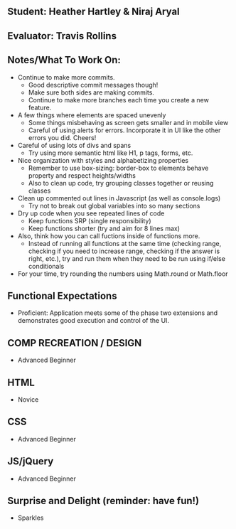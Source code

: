 ## Student: Heather Hartley & Niraj Aryal
## Evaluator: Travis Rollins
## Notes/What To Work On:
* Continue to make more commits.  
  * Good descriptive commit messages though!
  * Make sure both sides are making commits.
  * Continue to make more branches each time you create a new feature.
* A few things where elements are spaced unevenly 
  * Some things misbehaving as screen gets smaller and in mobile view
  * Careful of using alerts for errors.  Incorporate it in UI like the other errors you did.  Cheers!
* Careful of using lots of divs and spans
  * Try using more semantic html like H1, p tags, forms, etc.
* Nice organization with styles and alphabetizing properties
  * Remember to use box-sizing: border-box to elements behave property and respect heights/widths
  * Also to clean up code, try grouping classes together or reusing classes
* Clean up commented out lines in Javascript (as well as console.logs)
  * Try not to break out global variables into so many sections
* Dry up code when you see repeated lines of code
  * Keep functions SRP (single responsibility)
  * Keep functions shorter (try and aim for 8 lines max)
* Also, think how you can call fuctions inside of functions more.
  * Instead of running all functions at the same time (checking range, checking if you need to increase range, checking if the answer is right, etc.), try and run them when they need to be run using if/else conditionals
* For your time, try rounding the numbers using Math.round or Math.floor


## Functional Expectations

* Proficient: Application meets some of the phase two extensions and demonstrates good execution and control of the UI.


## COMP RECREATION / DESIGN

* Advanced Beginner  


## HTML

* Novice  


## CSS

* Advanced Beginner  


## JS/jQuery

* Advanced Beginner  


## Surprise and Delight (reminder: have fun!)

* Sparkles  